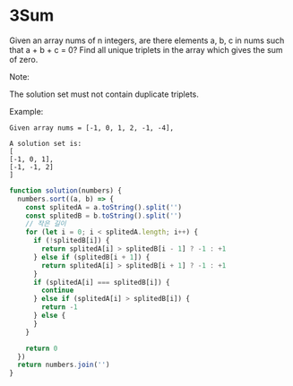# 3Sum

Given an array nums of n integers, are there elements a, b, c in nums such that a + b + c = 0? Find all unique triplets in the array which gives the sum of zero.

Note:

The solution set must not contain duplicate triplets.

Example:

```
Given array nums = [-1, 0, 1, 2, -1, -4],

A solution set is:
[
[-1, 0, 1],
[-1, -1, 2]
]
```

```js
function solution(numbers) {
  numbers.sort((a, b) => {
    const splitedA = a.toString().split('')
    const splitedB = b.toString().split('')
    // 작은 길이
    for (let i = 0; i < splitedA.length; i++) {
      if (!splitedB[i]) {
        return splitedA[i] > splitedB[i - 1] ? -1 : +1
      } else if (splitedB[i + 1]) {
        return splitedA[i] > splitedB[i + 1] ? -1 : +1
      }
      if (splitedA[i] === splitedB[i]) {
        continue
      } else if (splitedA[i] > splitedB[i]) {
        return -1
      } else {
      }
    }

    return 0
  })
  return numbers.join('')
}
```

